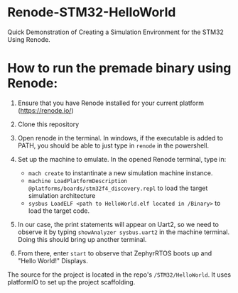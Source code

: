 # Renode-STM32-HelloWorld
 Quick Demonstration of Creating a Simulation Environment for the STM32 Using Renode.

# How to run the premade binary using Renode:

1. Ensure that you have Renode installed for your current platform (https://renode.io/)

2. Clone this repository

3. Open renode in the terminal. In windows, if the executable is added to PATH, you should be able to just type in `renode` in the powershell.

4. Set up the machine to emulate. In the opened Renode terminal, type in:
    - `mach create` to instantinate a new simulation machine instance.
    - `machine LoadPlatformDescription @platforms/boards/stm32f4_discovery.repl` to load the target simulation architecture
    - `sysbus LoadELF <path to HelloWorld.elf located in /Binary>` to load the target code.

5. In our case, the print statements will appear on Uart2, so we need to observe it by typing `showAnalyzer sysbus.uart2` in the machine terminal. Doing this should bring up another terminal.

6. From there, enter `start` to observe that ZephyrRTOS boots up and "Hello World!" Displays.


The source for the project is located in the repo's `/STM32/HelloWorld`. It uses platformIO to set up the project scaffolding.
